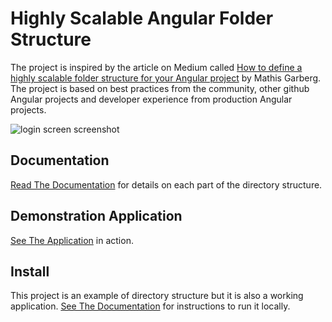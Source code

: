 Highly Scalable Angular Folder Structure
========================================

The project is inspired by the article on Medium called [How to define a highly scalable folder structure for your Angular project](https://itnext.io/choosing-a-highly-scalable-folder-structure-in-angular-d987de65ec7) by Mathis Garberg. The project is based on best practices from the community, other github Angular projects and developer experience from production Angular projects. 

![login screen screenshot](https://i.imgur.com/J1B3I02.jpg)


Documentation
-------------

[Read The Documentation](.documentation/index.rst) for details on each part of the directory structure.


Demonstration Application
-------------------------

[See The Application](https://mathisgarberg.github.io/angular-folder-structure/) in action.  


Install
-------

This project is an example of directory structure but it is also a working application.  [See The Documentation](.documentation/index.rst) for instructions to run it locally.

